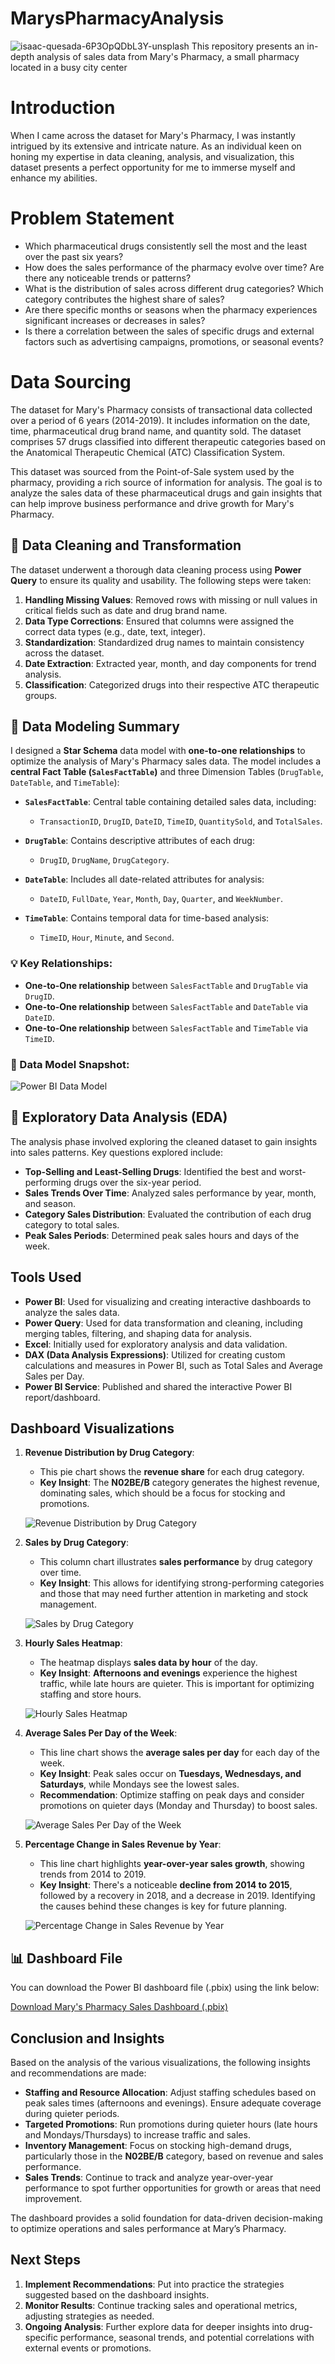 # MarysPharmacyAnalysis
![isaac-quesada-6P3OpQDbL3Y-unsplash](https://github.com/Koketso00/MarysPharmacyAnalysis/assets/99824427/4e918f1a-0d83-4a1e-81cf-c77daf357d8b)
This repository presents an in-depth analysis of sales data from Mary's Pharmacy, a small pharmacy located in a busy city center

# Introduction

When I came across the dataset for Mary's Pharmacy, I was instantly intrigued by its extensive and intricate nature. As an individual keen on honing my expertise in data cleaning, analysis, and visualization, this dataset presents a perfect opportunity for me to immerse myself and enhance my abilities.

# Problem Statement

- Which pharmaceutical drugs consistently sell the most and the least over the past six years?
- How does the sales performance of the pharmacy evolve over time? Are there any noticeable trends or patterns?
- What is the distribution of sales across different drug categories? Which category contributes the highest share of sales?
- Are there specific months or seasons when the pharmacy experiences significant increases or decreases in sales?
- Is there a correlation between the sales of specific drugs and external factors such as advertising campaigns, promotions, or seasonal events?

# Data Sourcing

The dataset for Mary's Pharmacy consists of transactional data collected over a period of 6 years (2014-2019). It includes information on the date, time, pharmaceutical drug brand name, and quantity sold. The dataset comprises 57 drugs classified into different therapeutic categories based on the Anatomical Therapeutic Chemical (ATC) Classification System.

This dataset was sourced from the Point-of-Sale system used by the pharmacy, providing a rich source of information for analysis. The goal is to analyze the sales data of these pharmaceutical drugs and gain insights that can help improve business performance and drive growth for Mary's Pharmacy.

## 🧹 Data Cleaning and Transformation

The dataset underwent a thorough data cleaning process using **Power Query** to ensure its quality and usability. The following steps were taken:

1. **Handling Missing Values**: Removed rows with missing or null values in critical fields such as date and drug brand name.
2. **Data Type Corrections**: Ensured that columns were assigned the correct data types (e.g., date, text, integer).
3. **Standardization**: Standardized drug names to maintain consistency across the dataset.
4. **Date Extraction**: Extracted year, month, and day components for trend analysis.
5. **Classification**: Categorized drugs into their respective ATC therapeutic groups.

## 📐 Data Modeling Summary

I designed a **Star Schema** data model with **one-to-one relationships** to optimize the analysis of Mary's Pharmacy sales data. The model includes a **central Fact Table (`SalesFactTable`)** and three Dimension Tables (`DrugTable`, `DateTable`, and `TimeTable`):

- **`SalesFactTable`**: Central table containing detailed sales data, including:
  - `TransactionID`, `DrugID`, `DateID`, `TimeID`, `QuantitySold`, and `TotalSales`.

- **`DrugTable`**: Contains descriptive attributes of each drug:
  - `DrugID`, `DrugName`, `DrugCategory`.

- **`DateTable`**: Includes all date-related attributes for analysis:
  - `DateID`, `FullDate`, `Year`, `Month`, `Day`, `Quarter`, and `WeekNumber`.

- **`TimeTable`**: Contains temporal data for time-based analysis:
  - `TimeID`, `Hour`, `Minute`, and `Second`.

### 💡 Key Relationships:
- **One-to-One relationship** between `SalesFactTable` and `DrugTable` via `DrugID`.
- **One-to-One relationship** between `SalesFactTable` and `DateTable` via `DateID`.
- **One-to-One relationship** between `SalesFactTable` and `TimeTable` via `TimeID`.

### 📸 Data Model Snapshot:
![Power BI Data Model](images/powerbi_data_model.png)

## 🔎 Exploratory Data Analysis (EDA)

The analysis phase involved exploring the cleaned dataset to gain insights into sales patterns. Key questions explored include:

- **Top-Selling and Least-Selling Drugs**: Identified the best and worst-performing drugs over the six-year period.
- **Sales Trends Over Time**: Analyzed sales performance by year, month, and season.
- **Category Sales Distribution**: Evaluated the contribution of each drug category to total sales.
- **Peak Sales Periods**: Determined peak sales hours and days of the week.


## Tools Used

- **Power BI**: Used for visualizing and creating interactive dashboards to analyze the sales data.
- **Power Query**: Used for data transformation and cleaning, including merging tables, filtering, and shaping data for analysis.
- **Excel**: Initially used for exploratory analysis and data validation.
- **DAX (Data Analysis Expressions)**: Utilized for creating custom calculations and measures in Power BI, such as Total Sales and Average Sales per Day.
- **Power BI Service**: Published and shared the interactive Power BI report/dashboard.


## Dashboard Visualizations

1. **Revenue Distribution by Drug Category**:
   - This pie chart shows the **revenue share** for each drug category.
   - **Key Insight**: The **N02BE/B** category generates the highest revenue, dominating sales, which should be a focus for stocking and promotions.
   
   ![Revenue Distribution by Drug Category](images/images/pie_chart.png)

2. **Sales by Drug Category**:
   - This column chart illustrates **sales performance** by drug category over time.
   - **Key Insight**: This allows for identifying strong-performing categories and those that may need further attention in marketing and stock management.
   
   ![Sales by Drug Category](images/images/column_chart.png)

3. **Hourly Sales Heatmap**:
   - The heatmap displays **sales data by hour** of the day.
   - **Key Insight**: **Afternoons and evenings** experience the highest traffic, while late hours are quieter. This is important for optimizing staffing and store hours.

   ![Hourly Sales Heatmap](images/images/heat_map.png)

4. **Average Sales Per Day of the Week**:
   - This line chart shows the **average sales per day** for each day of the week.
   - **Key Insight**: Peak sales occur on **Tuesdays, Wednesdays, and Saturdays**, while Mondays see the lowest sales.
   - **Recommendation**: Optimize staffing on peak days and consider promotions on quieter days (Monday and Thursday) to boost sales.

   ![Average Sales Per Day of the Week](images/images/line_chart.png)


5. **Percentage Change in Sales Revenue by Year**:
   - This line chart highlights **year-over-year sales growth**, showing trends from 2014 to 2019.
   - **Key Insight**: There's a noticeable **decline from 2014 to 2015**, followed by a recovery in 2018, and a decrease in 2019. Identifying the causes behind these changes is key for future planning.

   ![Percentage Change in Sales Revenue by Year](images/images/area_chart.png)

## 📊 Dashboard File

You can download the Power BI dashboard file (.pbix) using the link below:

[Download Mary's Pharmacy Sales Dashboard (.pbix)](PBI/Pharmaceutical_Sales_Dashboard.pbix)


  ## Conclusion and Insights

Based on the analysis of the various visualizations, the following insights and recommendations are made:

- **Staffing and Resource Allocation**: Adjust staffing schedules based on peak sales times (afternoons and evenings). Ensure adequate coverage during quieter periods.
- **Targeted Promotions**: Run promotions during quieter hours (late hours and Mondays/Thursdays) to increase traffic and sales.
- **Inventory Management**: Focus on stocking high-demand drugs, particularly those in the **N02BE/B** category, based on revenue and sales performance.
- **Sales Trends**: Continue to track and analyze year-over-year performance to spot further opportunities for growth or areas that need improvement.

The dashboard provides a solid foundation for data-driven decision-making to optimize operations and sales performance at Mary’s Pharmacy.

## Next Steps

1. **Implement Recommendations**: Put into practice the strategies suggested based on the dashboard insights.
2. **Monitor Results**: Continue tracking sales and operational metrics, adjusting strategies as needed.
3. **Ongoing Analysis**: Further explore data for deeper insights into drug-specific performance, seasonal trends, and potential correlations with external events or promotions. 


